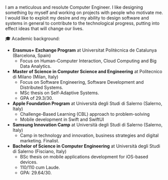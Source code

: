 I am a meticulous and resolute Computer Engineer. I like designing something by myself and working on projects with people who motivate me. I would like to exploit my desire and my ability to design software and systems in general to contribute to the technological progress, putting into effect ideas that will change our lives.

🎓  Academic background:
- **Erasmus+ Exchange Program** at Universitat Politècnica de Catalunya (Barcelona, Spain)
    - Focus on Human-Computer Interaction, Cloud Computing and Big Data Analytics. 
- **Master of Science in Computer Science and Engineering** at Politecnico di Milano (Milan, Italy)
    - Focus on Software Engineering, Software Development and Distributed Systems. 
    - MSc thesis on Self-Adaptive Systems. 
    - GPA of 29.3/30.
- **Apple Foundation Program** at Università degli Studi di Salerno (Salerno, Italy)
    - Challenge-Based Learning (CBL) approach to problem-solving 
    - Mobile development in Swift and SwiftUI
- **Samsung Innovation Camp** at Università degli Studi di Salerno (Salerno, Italy)
    - Camp in technology and innovation, business strategies and digital marketing. Finalist.
- **Bachelor of Science in Computer Engineering** at Università degli Studi di Salerno (Fisciano, Italy)
    - BSc thesis on mobile applications development for iOS-based devices.
    - 110/110 cum Laude.
    - GPA: 29.64/30.


<!--
**Sbi98/Sbi98** is a ✨ _special_ ✨ repository because its `README.md` (this file) appears on your GitHub profile.

Here are some ideas to get you started:

- 🔭 I’m currently working on ...
- 🌱 I’m currently learning ...
- 👯 I’m looking to collaborate on ...
- 🤔 I’m looking for help with ...
- 💬 Ask me about ...
- 📫 How to reach me: ...
- 😄 Pronouns: ...
- ⚡ Fun fact: ...
-->
